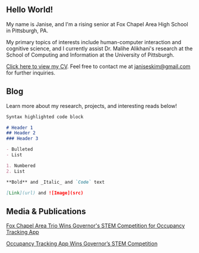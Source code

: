 ## Hello World!

My name is Janise, and I'm a rising senior at Fox Chapel Area High School in Pittsburgh, PA.  

My primary topics of interests include human-computer interaction and cognitive science, and I currently assist Dr. Malihe Alikhani's research at the School of Computing and Information at the University of Pittsburgh.

[Click here to view my CV](https://drive.google.com/file/d/1vSKEzWb9NYzJg8cF6xJH4h05dUiM6IG3/view?usp=sharing).  Feel free to contact me at janiseskim@gmail.com for further inquiries.

## Blog

Learn more about my research, projects, and interesting reads below!

```markdown
Syntax highlighted code block

# Header 1
## Header 2
### Header 3

- Bulleted
- List

1. Numbered
2. List

**Bold** and _Italic_ and `Code` text

[Link](url) and ![Image](src)
```

## Media & Publications

[Fox Chapel Area Trio Wins Governor's STEM Competition for Occupancy Tracking App](https://triblive.com/local/valley-news-dispatch/fox-chapel-area-trio-wins-governors-stem-competition-for-occupancy-tracking-app/)

[Occupancy Tracking App Wins Governor’s STEM Competition](https://www.govtech.com/education/k-12/occupancy-tracking-app-wins-governors-stem-competition)
